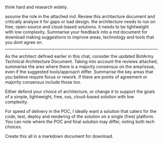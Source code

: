 think hard and research widely.

assume the role in the attached md. Review this archtecture document and critically analyse it for gaps or bad design. the architecture needs to run on free, open-source and cloud-based solutions. it needs to be lightweight with low complexity. Summarise your feedback into a md document for download making suggestions to improve areas, technology and tools that you dont agree on.

*********************

As the architect defined earlier in this chat, consider the updated BotArmy Technical Architecture Document. Taking into account the reviews attached, summarise the ares where there is a majority consensus on the area/issue, even if the suggested tools/approach differ. Summarise the key areas that you believe require focus or rework. If there are points of agreement or majority consensus include those too. 

Either defend your choice of architecture, or change it to support the goals of a simple, lightweight, free, oss, cloud-based solution with low complexity. 

For speed of delivery in the POC, I ideally want a solution that caters for the code, test, deploy and rendering of the solution on a single (free) platform. You can note where the POC and final solution may differ, noting both tech choices.

Create this all in a markdown document for download. 